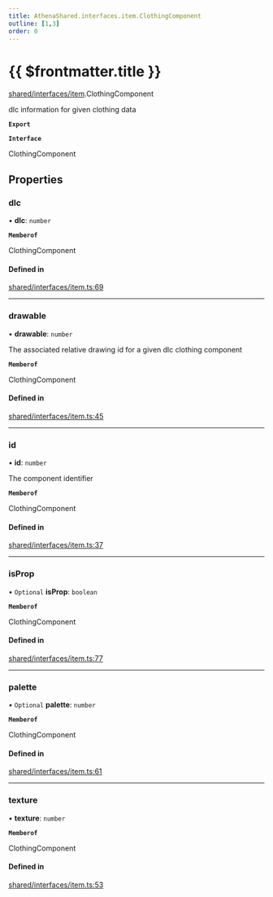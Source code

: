 ```yaml
---
title: AthenaShared.interfaces.item.ClothingComponent
outline: [1,3]
order: 0
---
```


# {{ $frontmatter.title }}


[shared/interfaces/item](../modules/shared_interfaces_item.md).ClothingComponent

dlc information for given clothing data

**`Export`**

**`Interface`**

ClothingComponent

## Properties

### dlc

• **dlc**: `number`

**`Memberof`**

ClothingComponent

#### Defined in

[shared/interfaces/item.ts:69](https://github.com/Stuyk/altv-athena/blob/2ba937d/src/core/shared/interfaces/item.ts#L69)

___

### drawable

• **drawable**: `number`

The associated relative drawing id for a given dlc clothing component

**`Memberof`**

ClothingComponent

#### Defined in

[shared/interfaces/item.ts:45](https://github.com/Stuyk/altv-athena/blob/2ba937d/src/core/shared/interfaces/item.ts#L45)

___

### id

• **id**: `number`

The component identifier

**`Memberof`**

ClothingComponent

#### Defined in

[shared/interfaces/item.ts:37](https://github.com/Stuyk/altv-athena/blob/2ba937d/src/core/shared/interfaces/item.ts#L37)

___

### isProp

• `Optional` **isProp**: `boolean`

**`Memberof`**

ClothingComponent

#### Defined in

[shared/interfaces/item.ts:77](https://github.com/Stuyk/altv-athena/blob/2ba937d/src/core/shared/interfaces/item.ts#L77)

___

### palette

• `Optional` **palette**: `number`

**`Memberof`**

ClothingComponent

#### Defined in

[shared/interfaces/item.ts:61](https://github.com/Stuyk/altv-athena/blob/2ba937d/src/core/shared/interfaces/item.ts#L61)

___

### texture

• **texture**: `number`

**`Memberof`**

ClothingComponent

#### Defined in

[shared/interfaces/item.ts:53](https://github.com/Stuyk/altv-athena/blob/2ba937d/src/core/shared/interfaces/item.ts#L53)
